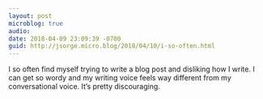 ```yaml
---
layout: post
microblog: true
audio: 
date: 2018-04-09 23:09:39 -0700
guid: http://jsorge.micro.blog/2018/04/10/i-so-often.html
---
```

I so often find myself trying to write a blog post and disliking how I write. I can get so wordy and my writing voice feels way different from my conversational voice. It’s pretty discouraging.
